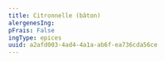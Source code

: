 ```yaml
---
title: Citronnelle (bâton)
alergenesIng:
pFrais: False
ingType: epices
uuid: a2afd003-4ad4-4a1a-ab6f-ea736cda56ce
---
```


